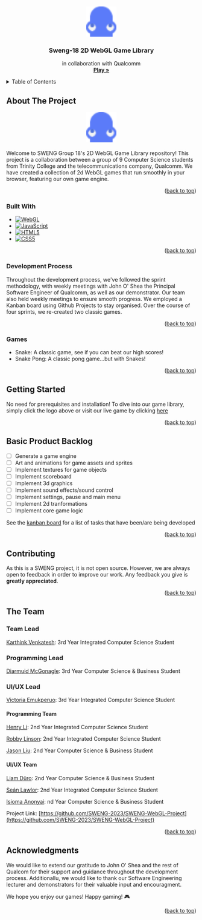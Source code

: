 <a name="readme-top"></a>

<!-- PROJECT LOGO -->
<br />
<div align="center">
  <a href="https://github.com/SWENG-2023/SWENG-WebGL-Project">
    <img src="assets/snake_sprites/head_up.png" alt="Logo" width="80" height="80">
  </a>

<h3 align="center">Sweng-18 2D WebGL Game Library</h3>

  <p align="center">
    in collaboration with Qualcomm
    <br />
    <a href="https://sweng2023.herokuapp.com"><strong>Play »</strong></a>
  </p>
</div>

<!-- TABLE OF CONTENTS -->
<details>
  <summary>Table of Contents</summary>
  <ol>
    <li>
      <a href="#about-the-project">About The Project</a>
      <ul>
        <li><a href="#built-with">Built With</a></li>
        <li><a href="#development-process">Development process</a></li>
        <li><a href="#games">Games</a></li>
      </ul>
    </li>
    <li><a href="#getting-started">Getting Started</a></li>
    <li><a href="#basic-product-backlog">Basic Product Backlog</a></li>
    <li><a href="#contributing">Contributing</a></li>
    <li><a href="#the-team">The Team</a></li>
    <li><a href="#acknowledgments">Acknowledgments</a></li>
  </ol>
</details>



<!-- ABOUT THE PROJECT -->
## About The Project

<div align="center">
  <a href="https://github.com/SWENG-2023/SWENG-WebGL-Project">
    <img src="assets/snake_sprites/head_up.png" alt="Logo" width="80" height="80">
  </a>
</div>
<br />
Welcome to SWENG Group 18's 2D WebGL Game Library repository! This project is a collaboration between a group of 9 Computer Science students from Trinity College and the telecommunications company, Qualcomm. We have created a collection of 2d WebGL games that run smoothly in your browser, featuring our own game engine.

<p align="right">(<a href="#readme-top">back to top</a>)</p>



### Built With

* [![WebGL][Webgl.js]][webgl-url]
* [![JavaScript][javascript.js]][javascript-url]
* [![HTML5][HTML5.html]][html5-url]
* [![CSS5][CSS.css]][css-url]

<p align="right">(<a href="#readme-top">back to top</a>)</p>



### Development Process

Throughout the development process, we've followed the sprint methodology, with weekly meetings with John O' Shea the Principal Software Engineer of Qualcomm, as well as our demonstrator. Our team also held weekly meetings to ensure smooth progress. We employed a Kanban board using Github Projects to stay organised. Over the course of four sprints, we re-created two classic games.

<p align="right">(<a href="#readme-top">back to top</a>)</p>



### Games

* Snake: A classic game, see if you can beat our high scores!
* Snake Pong: A classic pong game...but with Snakes!

<p align="right">(<a href="#readme-top">back to top</a>)</p>




<!-- GETTING STARTED -->
## Getting Started

No need for prerequisites and installation! To dive into our game library, simply click the logo above or visit our live game by clicking [here](https://sweng2023.herokuapp.com/)

<p align="right">(<a href="#readme-top">back to top</a>)</p>



<!-- PRODUCT BACKLOG -->
## Basic Product Backlog

- [ ] Generate a game engine
- [ ] Art and animations for game assets and sprites
- [ ] Implement textures for game objects
- [ ] Implement scoreboard
- [ ] Implement 3d graphics
- [ ] Implement sound effects/sound control
- [ ] Implement settings, pause and main menu
- [ ] Implement 2d tranformations
- [ ] Implement core game logic

See the [kanban board](https://github.com/orgs/SWENG-2023/projects/1) for a list of tasks that have been/are being developed

<p align="right">(<a href="#readme-top">back to top</a>)</p>



<!-- CONTRIBUTING -->
## Contributing

As this is a SWENG project, it is not open source. However, we are always open to feedback in order to improve our work. Any feedback you give is **greatly appreciated**.

<p align="right">(<a href="#readme-top">back to top</a>)</p>



<!-- THE TEAM -->
## The Team

### Team Lead

[Karthink Venkatesh][karthik-url]: 3rd Year Integrated Computer Science Student

### Programming Lead

[Diarmuid McGonagle][diarmuid-url]: 3rd Year Computer Science & Business Student

### UI/UX Lead

[Victoria Emukperuo][vic-url]: 3rd Year Integrated Computer Science Student

#### Programming Team
[Henry Li][henry-url]: 2nd Year Integrated Computer Science Student

[Robby Linson][robby-url]: 2nd Year Integrated Computer Science Student

[Jason Liu][jason-url]: 2nd Year Computer Science & Business Student

#### UI/UX Team
[Liam Düro][liam-url]: 2nd Year Computer Science & Business Student

[Seán Lawlor][sean-url]: 2nd Year Integrated Computer Science Student

[Isioma Anonyai][isioma-url]: nd Year Computer Science & Business Student



Project Link: [https://github.com/SWENG-2023/SWENG-WebGL-Project](https://github.com/SWENG-2023/SWENG-WebGL-Project)

<p align="right">(<a href="#readme-top">back to top</a>)</p>



<!-- ACKNOWLEDGMENTS -->
## Acknowledgments

We would like to extend our gratitude to John O' Shea and the rest of Qualcom for their support and guidance throughout the development process. Additionallu, we would like to thank our Software Engineering lecturer and demonstrators for their valuable input and encouragment.

We hope you enjoy our games! Happy gaming! 🎮

<p align="right">(<a href="#readme-top">back to top</a>)</p>



<!-- MARKDOWN LINKS & IMAGES -->
[product-screenshot]: demo/mainmenu.png
[Webgl.js]: https://img.shields.io/badge/WebGL-990000?logo=webgl&logoColor=white&style=for-the-badge
[Webgl-url]: https://www.khronos.org/webgl/wiki/Main_Page
[HTML5.html]: https://img.shields.io/badge/html5-%23E34F26.svg?style=for-the-badge&logo=html5&logoColor=white
[HTML5-url]: https://html.spec.whatwg.org/multipage/
[Javascript.js]: https://img.shields.io/badge/javascript-%23323330.svg?style=for-the-badge&logo=javascript&logoColor=%23F7DF1E
[Javascript-url]:https://developer.mozilla.org/en-US/docs/Web/JavaScript
[CSS.css]: https://img.shields.io/badge/css3-%231572B6.svg?style=fr-the-badge&logo=css3&logoColor=white
[CSS-url]: https://developer.mozilla.org/en-US/docs/Web/CSS
[vic-url]: https://github.com/vicky-emuk
[karthik-url]: https://github.com/kvnkarthik02
[diarmuid-url]: https://github.com/diarmuidmcg
[henry-url]: https://github.com/yellowdragoon
[robby-url]: https://github.com/Linsonr
[liam-url]: https://github.com/liamDuero
[isioma-url]: https://github.com/anonyaii
[jason-url]: https://github.com/jathonderulo
[sean-url]: https://github.com/seanl14

